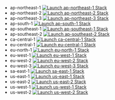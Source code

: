 * ap-northeast-1 [![Launch ap-northeast-1 Stack](https://cdn.rawgit.com/buildkite/cloudformation-launch-stack-button-svg/master/launch-stack.svg)](https://ap-northeast-1.console.aws.amazon.com/cloudformation/home?region=ap-northeast-1#/stacks/quickcreate?templateURL=https://zos-solfunmeme-tine-cf-template-ap-northeast-1.s3.ap-northeast-1.amazonaws.com/zos-solfunmeme-runbook-ClientTelegram-v1.yaml&stackName=zos-solfunmeme-ClientTelegram-stack-template)
* ap-northeast-2 [![Launch ap-northeast-2 Stack](https://cdn.rawgit.com/buildkite/cloudformation-launch-stack-button-svg/master/launch-stack.svg)](https://ap-northeast-2.console.aws.amazon.com/cloudformation/home?region=ap-northeast-2#/stacks/quickcreate?templateURL=https://zos-solfunmeme-tine-cf-template-ap-northeast-2.s3.ap-northeast-2.amazonaws.com/zos-solfunmeme-runbook-ClientTelegram-v1.yaml&stackName=zos-solfunmeme-ClientTelegram-stack-template)
* ap-northeast-3 [![Launch ap-northeast-3 Stack](https://cdn.rawgit.com/buildkite/cloudformation-launch-stack-button-svg/master/launch-stack.svg)](https://ap-northeast-3.console.aws.amazon.com/cloudformation/home?region=ap-northeast-3#/stacks/quickcreate?templateURL=https://zos-solfunmeme-tine-cf-template-ap-northeast-3.s3.ap-northeast-3.amazonaws.com/zos-solfunmeme-runbook-ClientTelegram-v1.yaml&stackName=zos-solfunmeme-ClientTelegram-stack-template)
* ap-south-1 [![Launch ap-south-1 Stack](https://cdn.rawgit.com/buildkite/cloudformation-launch-stack-button-svg/master/launch-stack.svg)](https://ap-south-1.console.aws.amazon.com/cloudformation/home?region=ap-south-1#/stacks/quickcreate?templateURL=https://zos-solfunmeme-tine-cf-template-ap-south-1.s3.ap-south-1.amazonaws.com/zos-solfunmeme-runbook-ClientTelegram-v1.yaml&stackName=zos-solfunmeme-ClientTelegram-stack-template)
* ap-southeast-1 [![Launch ap-southeast-1 Stack](https://cdn.rawgit.com/buildkite/cloudformation-launch-stack-button-svg/master/launch-stack.svg)](https://ap-southeast-1.console.aws.amazon.com/cloudformation/home?region=ap-southeast-1#/stacks/quickcreate?templateURL=https://zos-solfunmeme-tine-cf-template-ap-southeast-1.s3.ap-southeast-1.amazonaws.com/zos-solfunmeme-runbook-ClientTelegram-v1.yaml&stackName=zos-solfunmeme-ClientTelegram-stack-template)
* ap-southeast-2 [![Launch ap-southeast-2 Stack](https://cdn.rawgit.com/buildkite/cloudformation-launch-stack-button-svg/master/launch-stack.svg)](https://ap-southeast-2.console.aws.amazon.com/cloudformation/home?region=ap-southeast-2#/stacks/quickcreate?templateURL=https://zos-solfunmeme-tine-cf-template-ap-southeast-2.s3.ap-southeast-2.amazonaws.com/zos-solfunmeme-runbook-ClientTelegram-v1.yaml&stackName=zos-solfunmeme-ClientTelegram-stack-template)
* ca-central-1 [![Launch ca-central-1 Stack](https://cdn.rawgit.com/buildkite/cloudformation-launch-stack-button-svg/master/launch-stack.svg)](https://ca-central-1.console.aws.amazon.com/cloudformation/home?region=ca-central-1#/stacks/quickcreate?templateURL=https://zos-solfunmeme-tine-cf-template-ca-central-1.s3.ca-central-1.amazonaws.com/zos-solfunmeme-runbook-ClientTelegram-v1.yaml&stackName=zos-solfunmeme-ClientTelegram-stack-template)
* eu-central-1 [![Launch eu-central-1 Stack](https://cdn.rawgit.com/buildkite/cloudformation-launch-stack-button-svg/master/launch-stack.svg)](https://eu-central-1.console.aws.amazon.com/cloudformation/home?region=eu-central-1#/stacks/quickcreate?templateURL=https://zos-solfunmeme-tine-cf-template-eu-central-1.s3.eu-central-1.amazonaws.com/zos-solfunmeme-runbook-ClientTelegram-v1.yaml&stackName=zos-solfunmeme-ClientTelegram-stack-template)
* eu-north-1 [![Launch eu-north-1 Stack](https://cdn.rawgit.com/buildkite/cloudformation-launch-stack-button-svg/master/launch-stack.svg)](https://eu-north-1.console.aws.amazon.com/cloudformation/home?region=eu-north-1#/stacks/quickcreate?templateURL=https://zos-solfunmeme-tine-cf-template-eu-north-1.s3.eu-north-1.amazonaws.com/zos-solfunmeme-runbook-ClientTelegram-v1.yaml&stackName=zos-solfunmeme-ClientTelegram-stack-template)
* eu-west-1 [![Launch eu-west-1 Stack](https://cdn.rawgit.com/buildkite/cloudformation-launch-stack-button-svg/master/launch-stack.svg)](https://eu-west-1.console.aws.amazon.com/cloudformation/home?region=eu-west-1#/stacks/quickcreate?templateURL=https://zos-solfunmeme-tine-cf-template-eu-west-1.s3.eu-west-1.amazonaws.com/zos-solfunmeme-runbook-ClientTelegram-v1.yaml&stackName=zos-solfunmeme-ClientTelegram-stack-template)
* eu-west-2 [![Launch eu-west-2 Stack](https://cdn.rawgit.com/buildkite/cloudformation-launch-stack-button-svg/master/launch-stack.svg)](https://eu-west-2.console.aws.amazon.com/cloudformation/home?region=eu-west-2#/stacks/quickcreate?templateURL=https://zos-solfunmeme-tine-cf-template-eu-west-2.s3.eu-west-2.amazonaws.com/zos-solfunmeme-runbook-ClientTelegram-v1.yaml&stackName=zos-solfunmeme-ClientTelegram-stack-template)
* eu-west-3 [![Launch eu-west-3 Stack](https://cdn.rawgit.com/buildkite/cloudformation-launch-stack-button-svg/master/launch-stack.svg)](https://eu-west-3.console.aws.amazon.com/cloudformation/home?region=eu-west-3#/stacks/quickcreate?templateURL=https://zos-solfunmeme-tine-cf-template-eu-west-3.s3.eu-west-3.amazonaws.com/zos-solfunmeme-runbook-ClientTelegram-v1.yaml&stackName=zos-solfunmeme-ClientTelegram-stack-template)
* sa-east-1 [![Launch sa-east-1 Stack](https://cdn.rawgit.com/buildkite/cloudformation-launch-stack-button-svg/master/launch-stack.svg)](https://sa-east-1.console.aws.amazon.com/cloudformation/home?region=sa-east-1#/stacks/quickcreate?templateURL=https://zos-solfunmeme-tine-cf-template-sa-east-1.s3.sa-east-1.amazonaws.com/zos-solfunmeme-runbook-ClientTelegram-v1.yaml&stackName=zos-solfunmeme-ClientTelegram-stack-template)
* us-east-1 [![Launch us-east-1 Stack](https://cdn.rawgit.com/buildkite/cloudformation-launch-stack-button-svg/master/launch-stack.svg)](https://us-east-1.console.aws.amazon.com/cloudformation/home?region=us-east-1#/stacks/quickcreate?templateURL=https://zos-solfunmeme-tine-cf-template-us-east-1.s3.us-east-1.amazonaws.com/zos-solfunmeme-runbook-ClientTelegram-v1.yaml&stackName=zos-solfunmeme-ClientTelegram-stack-template)
* us-east-2 [![Launch us-east-2 Stack](https://cdn.rawgit.com/buildkite/cloudformation-launch-stack-button-svg/master/launch-stack.svg)](https://us-east-2.console.aws.amazon.com/cloudformation/home?region=us-east-2#/stacks/quickcreate?templateURL=https://zos-solfunmeme-tine-cf-template-us-east-2.s3.us-east-2.amazonaws.com/zos-solfunmeme-runbook-ClientTelegram-v1.yaml&stackName=zos-solfunmeme-ClientTelegram-stack-template)
* us-west-1 [![Launch us-west-1 Stack](https://cdn.rawgit.com/buildkite/cloudformation-launch-stack-button-svg/master/launch-stack.svg)](https://us-west-1.console.aws.amazon.com/cloudformation/home?region=us-west-1#/stacks/quickcreate?templateURL=https://zos-solfunmeme-tine-cf-template-us-west-1.s3.us-west-1.amazonaws.com/zos-solfunmeme-runbook-ClientTelegram-v1.yaml&stackName=zos-solfunmeme-ClientTelegram-stack-template)
* us-west-2 [![Launch us-west-2 Stack](https://cdn.rawgit.com/buildkite/cloudformation-launch-stack-button-svg/master/launch-stack.svg)](https://us-west-2.console.aws.amazon.com/cloudformation/home?region=us-west-2#/stacks/quickcreate?templateURL=https://zos-solfunmeme-tine-cf-template-us-west-2.s3.us-west-2.amazonaws.com/zos-solfunmeme-runbook-ClientTelegram-v1.yaml&stackName=zos-solfunmeme-ClientTelegram-stack-template)